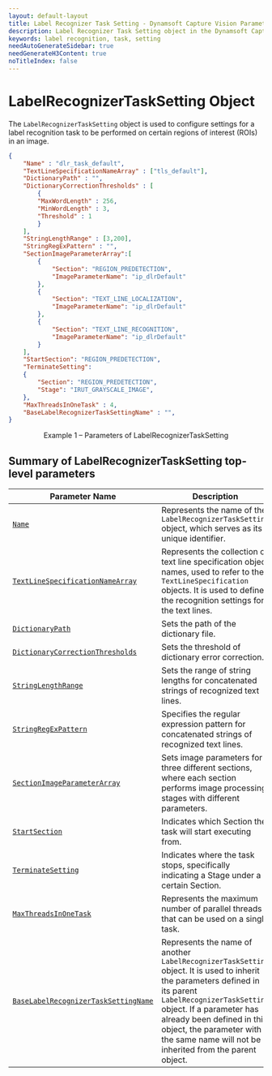```yaml
---
layout: default-layout
title: Label Recognizer Task Setting - Dynamsoft Capture Vision Parameter File
description: Label Recognizer Task Setting object in the Dynamsoft Capture Vision Parameter File is an object for configuring and organizing the process of label recognition task.
keywords: label recognition, task, setting
needAutoGenerateSidebar: true
needGenerateH3Content: true
noTitleIndex: false
---
```


# LabelRecognizerTaskSetting Object

The `LabelRecognizerTaskSetting` object is used to configure settings for a label recognition task to be performed on certain regions of interest (ROIs) in an image.

```json
{
    "Name" : "dlr_task_default",
    "TextLineSpecificationNameArray" : ["tls_default"],
    "DictionaryPath" : "",
    "DictionaryCorrectionThresholds" : [
        {
        "MaxWordLength" : 256,
        "MinWordLength" : 3,
        "Threshold" : 1
        }
    ],
    "StringLengthRange" : [3,200],
    "StringRegExPattern" : "",
    "SectionImageParameterArray":[
        {
            "Section": "REGION_PREDETECTION",
            "ImageParameterName": "ip_dlrDefault"
        },
        {
            "Section": "TEXT_LINE_LOCALIZATION",
            "ImageParameterName": "ip_dlrDefault"
        },
        {
            "Section": "TEXT_LINE_RECOGNITION",
            "ImageParameterName": "ip_dlrDefault"
        }
    ],
    "StartSection": "REGION_PREDETECTION",
    "TerminateSetting":
    {
        "Section": "REGION_PREDETECTION", 
        "Stage": "IRUT_GRAYSCALE_IMAGE",
    },
    "MaxThreadsInOneTask" : 4,
    "BaseLabelRecognizerTaskSettingName" : "",
}
```

<div align="center">
   <p>Example 1 – Parameters of LabelRecognizerTaskSetting</p>
</div>

## Summary of LabelRecognizerTaskSetting top-level parameters

| Parameter Name | Description |
| -------------- | ----------- |
| [`Name`]({{site.dcvb_parameters_reference}}label-recognizer-task-settings/name.html) | Represents the name of the `LabelRecognizerTaskSetting` object, which serves as its unique identifier. |
| [`TextLineSpecificationNameArray`]({{site.dcvb_parameters_reference}}label-recognizer-task-settings/text-line-specification-name-array.html) | Represents the collection of text line specification object names, used to refer to the `TextLineSpecification` objects. It is used to define the recognition settings for the text lines. |
| [`DictionaryPath`]({{site.dcvb_parameters_reference}}label-recognizer-task-settings/dictionary-path.html) | Sets the path of the dictionary file. |
| [`DictionaryCorrectionThresholds`]({{site.dcvb_parameters_reference}}label-recognizer-task-settings/dictionary-correction-thresholds.html)| Sets the threshold of dictionary error correction.|
| [`StringLengthRange`]({{site.dcvb_parameters_reference}}label-recognizer-task-settings/string-length-range.html) | Sets the range of string lengths for concatenated strings of recognized text lines.|
| [`StringRegExPattern`]({{site.dcvb_parameters_reference}}label-recognizer-task-settings/string-regex-pattern.html) | Specifies the regular expression pattern for concatenated strings of recognized text lines.|
| [`SectionImageParameterArray`]({{site.dcvb_parameters_reference}}label-recognizer-task-settings/section-image-parameter-array.html) | Sets image parameters for three different sections, where each section performs image processing stages with different parameters.|
| [`StartSection`]({{site.dcvb_parameters_reference}}label-recognizer-task-settings/start-section.html) | Indicates which Section the task will start executing from.|
| [`TerminateSetting`]({{site.dcvb_parameters_reference}}label-recognizer-task-settings/terminate-setting.html) | Indicates where the task stops, specifically indicating a Stage under a certain Section.|
| [`MaxThreadsInOneTask`]({{site.dcvb_parameters_reference}}label-recognizer-task-settings/max-threads-in-one-task.html) | Represents the maximum number of parallel threads that can be used on a single task.|
| [`BaseLabelRecognizerTaskSettingName`]({{site.dcvb_parameters_reference}}label-recognizer-task-settings/base-label-recognizer-task-setting-name.html) | Represents the name of another `LabelRecognizerTaskSetting` object. It is used to inherit the parameters defined in its parent `LabelRecognizerTaskSetting` object. If a parameter has already been defined in this object, the parameter with the same name will not be inherited from the parent object.|
